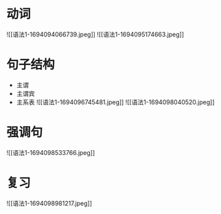 # 动词
![[语法1-1694094066739.jpeg]]
![[语法1-1694095174663.jpeg]]

# 句子结构
- 主谓
- 主谓宾
- 主系表
![[语法1-1694096745481.jpeg]]
 ![[语法1-1694098040520.jpeg]]
 
# 强调句
![[语法1-1694098533766.jpeg]]

# 复习
![[语法1-1694098981217.jpeg]]
